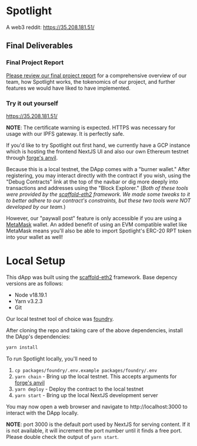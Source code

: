 # Spotlight
A web3 reddit: https://35.208.181.51/

## Final Deliverables

### Final Project Report
[Please review our final project report](final-project-deliverables/COMS6998%20Fall%202024%20-%20Group%2011%20-%20Spotlight%20Final%20Project%20Report.pdf) for
a comprehensive overview of our team, how Spotlight works, the tokenomics of our project, and further features we would have liked to have implemented.

### Try it out yourself
https://35.208.181.51/

**NOTE**: The certificate warning is expected. HTTPS was necessary for usage with our IPFS gateway. It is perfectly safe.

If you'd like to try Spotlight out first hand, we currently have a GCP instance which is hosting the frontend NextJS UI and also our own Ethereum testnet through [forge's anvil](https://book.getfoundry.sh/reference/anvil/).

Because this is a local testnet, the DApp comes with a "burner wallet." After registering, you may interact directly with the contract if you wish,
using the "Debug Contracts" link at the top of the navbar or dig more deeply into transactions and addresses using the "Block Explorer."
(_Both of these tools were provided by the [scaffold-eth2](https://docs.scaffoldeth.io/quick-start/installation) framework. We made some tweaks to it to better
adhere to our contract's constraints, but these two tools were NOT developed by our team._)

However, our "paywall post" feature is only accessible if you are using a [MetaMask](https://metamask.io/) wallet. An added benefit of using an EVM compatible
wallet like MetaMask means you'll also be able to import Spotlight's ERC-20 RPT token into your wallet as well!


# Local Setup

This dApp was built using the [scaffold-eth2](https://docs.scaffoldeth.io/quick-start/installation) framework. Base
depency versions are as follows:
* Node v18.19.1
* Yarn v3.2.3
* Git

Our local testnet tool of choice was [foundry](https://book.getfoundry.sh/getting-started/installation).

After cloning the repo and taking care of the above dependencies, install the DApp's dependencies:
```sh
yarn install
```

To run Spotlight locally, you'll need to 
1. `cp packages/foundry/.env.example packages/foundry/.env`
2. `yarn chain` - Bring up the local testnet. This accepts arguments for [forge's anvil](https://book.getfoundry.sh/reference/anvil/)
3. `yarn deploy` - Deploy the contract to the local testnet
4. `yarn start` - Bring up the local NextJS development server

You may now open a web browser and navigate to http://localhost:3000 to interact with the DApp locally.

**NOTE**: port 3000 is the default port used by NextJS for serving content. If it is not available, it will increment the port number
until it finds a free port. Please double check the output of `yarn start`.
